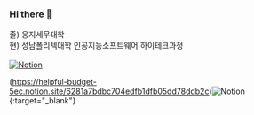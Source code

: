 ### Hi there 👋

졸) 웅지세무대학 <br>
현) 성남폴리텍대학 인공지능소프트웨어 하이테크과정
<br>
<br>
<a href="https://helpful-budget-5ec.notion.site/6281a7bdbc704edfb1dfb05dd78ddb2c" target="_blank">![Notion](https://img.shields.io/badge/Notion-%23000000.svg?style=for-the-badge&logo=notion&logoColor=white)</a>

(https://helpful-budget-5ec.notion.site/6281a7bdbc704edfb1dfb05dd78ddb2c)![Notion](https://img.shields.io/badge/Notion-%23000000.svg?style=for-the-badge&logo=notion&logoColor=white){:target="_blank"}


<!--
**juyub/juyub** is a ✨ _special_ ✨ repository because its `README.md` (this file) appears on your GitHub profile.

Here are some ideas to get you started:

- 🔭 I’m currently working on ...
- 🌱 I’m currently learning ...
- 👯 I’m looking to collaborate on ...
- 🤔 I’m looking for help with ...
- 💬 Ask me about ...
- 📫 How to reach me: ...
- 😄 Pronouns: ...
- ⚡ Fun fact: ...
-->
